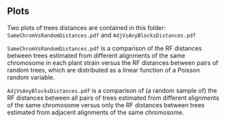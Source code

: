 ## Plots
Two plots of trees distances are contained in this folder: `SameChromVsRandomDistances.pdf` and `AdjVsAnyBlocksDistances.pdf`

`SameChromVsRandomDistances.pdf` is a comparison of the RF distances between trees estimated from different alignments of the same chromosome in each plant strain versus the RF distances between pairs of random trees, which are distributed as a linear function of a Poisson random variable. 

`AdjVsAnyBlocksDistances.pdf` is a comparison of (a random sample of) the RF distances between all pairs of trees estimated from different alignments of the same chromosome versus only the RF distances between trees estimated from adjacent alignments of the same chromosome.

